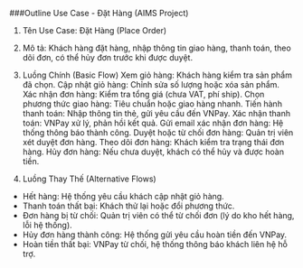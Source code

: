 ###Outline Use Case - Đặt Hàng (AIMS Project)
1. Tên Use Case: Đặt Hàng (Place Order)
2. Mô tả:
Khách hàng đặt hàng, nhập thông tin giao hàng, thanh toán, theo dõi đơn, có thể hủy đơn trước khi được duyệt.

3. Luồng Chính (Basic Flow)
Xem giỏ hàng: Khách hàng kiểm tra sản phẩm đã chọn.
Cập nhật giỏ hàng: Chỉnh sửa số lượng hoặc xóa sản phẩm.
Xác nhận đơn hàng: Kiểm tra tổng giá (chưa VAT, phí ship).
Chọn phương thức giao hàng: Tiêu chuẩn hoặc giao hàng nhanh.
Tiến hành thanh toán: Nhập thông tin thẻ, gửi yêu cầu đến VNPay.
Xác nhận thanh toán: VNPay xử lý, phản hồi kết quả.
Gửi email xác nhận đơn hàng: Hệ thống thông báo thành công.
Duyệt hoặc từ chối đơn hàng: Quản trị viên xét duyệt đơn hàng.
Theo dõi đơn hàng: Khách kiểm tra trạng thái đơn hàng.
Hủy đơn hàng: Nếu chưa duyệt, khách có thể hủy và được hoàn tiền.
4. Luồng Thay Thế (Alternative Flows)
- Hết hàng: Hệ thống yêu cầu khách cập nhật giỏ hàng.
- Thanh toán thất bại: Khách thử lại hoặc đổi phương thức.
- Đơn hàng bị từ chối: Quản trị viên có thể từ chối đơn (lý do kho hết hàng, lỗi hệ thống).
- Hủy đơn hàng thành công: Hệ thống gửi yêu cầu hoàn tiền đến VNPay.
- Hoàn tiền thất bại: VNPay từ chối, hệ thống thông báo khách liên hệ hỗ trợ.
